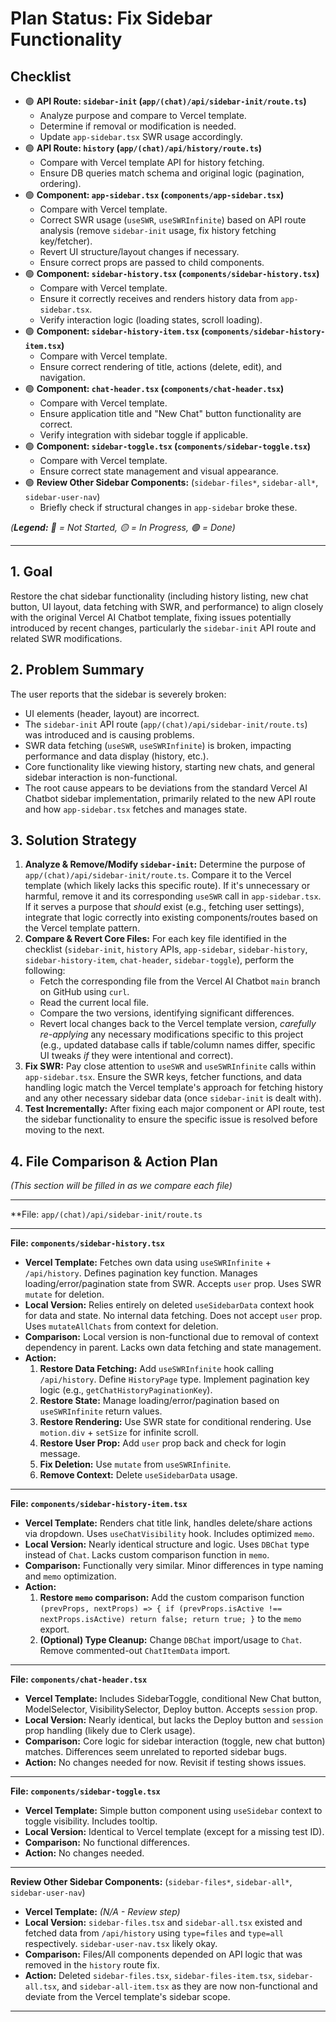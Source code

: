 # Plan Status: Fix Sidebar Functionality

## Checklist

*   🟢 **API Route: `sidebar-init` (`app/(chat)/api/sidebar-init/route.ts`)**
    *   Analyze purpose and compare to Vercel template.
    *   Determine if removal or modification is needed.
    *   Update `app-sidebar.tsx` SWR usage accordingly.
*   🟢 **API Route: `history` (`app/(chat)/api/history/route.ts`)**
    *   Compare with Vercel template API for history fetching.
    *   Ensure DB queries match schema and original logic (pagination, ordering).
*   🟢 **Component: `app-sidebar.tsx` (`components/app-sidebar.tsx`)**
    *   Compare with Vercel template.
    *   Correct SWR usage (`useSWR`, `useSWRInfinite`) based on API route analysis (remove `sidebar-init` usage, fix history fetching key/fetcher).
    *   Revert UI structure/layout changes if necessary.
    *   Ensure correct props are passed to child components.
*   🟢 **Component: `sidebar-history.tsx` (`components/sidebar-history.tsx`)**
    *   Compare with Vercel template.
    *   Ensure it correctly receives and renders history data from `app-sidebar.tsx`.
    *   Verify interaction logic (loading states, scroll loading).
*   🟢 **Component: `sidebar-history-item.tsx` (`components/sidebar-history-item.tsx`)**
    *   Compare with Vercel template.
    *   Ensure correct rendering of title, actions (delete, edit), and navigation.
*   🟢 **Component: `chat-header.tsx` (`components/chat-header.tsx`)**
    *   Compare with Vercel template.
    *   Ensure application title and "New Chat" button functionality are correct.
    *   Verify integration with sidebar toggle if applicable.
*   🟢 **Component: `sidebar-toggle.tsx` (`components/sidebar-toggle.tsx`)**
    *   Compare with Vercel template.
    *   Ensure correct state management and visual appearance.
*   🟢 **Review Other Sidebar Components:** (`sidebar-files*`, `sidebar-all*`, `sidebar-user-nav`)
    *   Briefly check if structural changes in `app-sidebar` broke these.

*(**Legend:** 🔴 = Not Started, 🟡 = In Progress, 🟢 = Done)*

---

## 1. Goal

Restore the chat sidebar functionality (including history listing, new chat button, UI layout, data fetching with SWR, and performance) to align closely with the original Vercel AI Chatbot template, fixing issues potentially introduced by recent changes, particularly the `sidebar-init` API route and related SWR modifications.

## 2. Problem Summary

The user reports that the sidebar is severely broken:
*   UI elements (header, layout) are incorrect.
*   The `sidebar-init` API route (`app/(chat)/api/sidebar-init/route.ts`) was introduced and is causing problems.
*   SWR data fetching (`useSWR`, `useSWRInfinite`) is broken, impacting performance and data display (history, etc.).
*   Core functionality like viewing history, starting new chats, and general sidebar interaction is non-functional.
*   The root cause appears to be deviations from the standard Vercel AI Chatbot sidebar implementation, primarily related to the new API route and how `app-sidebar.tsx` fetches and manages state.

## 3. Solution Strategy

1.  **Analyze & Remove/Modify `sidebar-init`:** Determine the purpose of `app/(chat)/api/sidebar-init/route.ts`. Compare it to the Vercel template (which likely lacks this specific route). If it's unnecessary or harmful, remove it and its corresponding `useSWR` call in `app-sidebar.tsx`. If it serves a purpose that *should* exist (e.g., fetching user settings), integrate that logic correctly into existing components/routes based on the Vercel template pattern.
2.  **Compare & Revert Core Files:** For each key file identified in the checklist (`sidebar-init`, `history` APIs, `app-sidebar`, `sidebar-history`, `sidebar-history-item`, `chat-header`, `sidebar-toggle`), perform the following:
    *   Fetch the corresponding file from the Vercel AI Chatbot `main` branch on GitHub using `curl`.
    *   Read the current local file.
    *   Compare the two versions, identifying significant differences.
    *   Revert local changes back to the Vercel template version, *carefully re-applying* any necessary modifications specific to this project (e.g., updated database calls if table/column names differ, specific UI tweaks *if* they were intentional and correct).
3.  **Fix SWR:** Pay close attention to `useSWR` and `useSWRInfinite` calls within `app-sidebar.tsx`. Ensure the SWR keys, fetcher functions, and data handling logic match the Vercel template's approach for fetching history and any other necessary sidebar data (once `sidebar-init` is dealt with).
4.  **Test Incrementally:** After fixing each major component or API route, test the sidebar functionality to ensure the specific issue is resolved before moving to the next.

## 4. File Comparison & Action Plan

*(This section will be filled in as we compare each file)*

---

**File: `app/(chat)/api/sidebar-init/route.ts`

---

**File: `components/sidebar-history.tsx`**

*   **Vercel Template:** Fetches own data using `useSWRInfinite` + `/api/history`. Defines pagination key function. Manages loading/error/pagination state from SWR. Accepts `user` prop. Uses SWR `mutate` for deletion.
*   **Local Version:** Relies entirely on deleted `useSidebarData` context hook for data and state. No internal data fetching. Does not accept `user` prop. Uses `mutateAllChats` from context for deletion.
*   **Comparison:** Local version is non-functional due to removal of context dependency in parent. Lacks own data fetching and state management.
*   **Action:**
    1.  **Restore Data Fetching:** Add `useSWRInfinite` hook calling `/api/history`. Define `HistoryPage` type. Implement pagination key logic (e.g., `getChatHistoryPaginationKey`).
    2.  **Restore State:** Manage loading/error/pagination based on `useSWRInfinite` return values.
    3.  **Restore Rendering:** Use SWR state for conditional rendering. Use `motion.div` + `setSize` for infinite scroll.
    4.  **Restore User Prop:** Add `user` prop back and check for login message.
    5.  **Fix Deletion:** Use `mutate` from `useSWRInfinite`.
    6.  **Remove Context:** Delete `useSidebarData` usage.

---

**File: `components/sidebar-history-item.tsx`**

*   **Vercel Template:** Renders chat title link, handles delete/share actions via dropdown. Uses `useChatVisibility` hook. Includes optimized `memo`.
*   **Local Version:** Nearly identical structure and logic. Uses `DBChat` type instead of `Chat`. Lacks custom comparison function in `memo`.
*   **Comparison:** Functionally very similar. Minor differences in type naming and `memo` optimization.
*   **Action:**
    1.  **Restore `memo` comparison:** Add the custom comparison function `(prevProps, nextProps) => { if (prevProps.isActive !== nextProps.isActive) return false; return true; }` to the `memo` export.
    2.  **(Optional) Type Cleanup:** Change `DBChat` import/usage to `Chat`. Remove commented-out `ChatItemData` import.

---

**File: `components/chat-header.tsx`**

*   **Vercel Template:** Includes SidebarToggle, conditional New Chat button, ModelSelector, VisibilitySelector, Deploy button. Accepts `session` prop.
*   **Local Version:** Nearly identical, but lacks the Deploy button and `session` prop handling (likely due to Clerk usage).
*   **Comparison:** Core logic for sidebar interaction (toggle, new chat button) matches. Differences seem unrelated to reported sidebar bugs.
*   **Action:** No changes needed for now. Revisit if testing shows issues.

---

**File: `components/sidebar-toggle.tsx`**

*   **Vercel Template:** Simple button component using `useSidebar` context to toggle visibility. Includes tooltip.
*   **Local Version:** Identical to Vercel template (except for a missing test ID).
*   **Comparison:** No functional differences.
*   **Action:** No changes needed.

---

**Review Other Sidebar Components:** (`sidebar-files*`, `sidebar-all*`, `sidebar-user-nav`)

*   **Vercel Template:** *(N/A - Review step)*
*   **Local Version:** `sidebar-files.tsx` and `sidebar-all.tsx` existed and fetched data from `/api/history` using `type=files` and `type=all` respectively. `sidebar-user-nav.tsx` likely okay.
*   **Comparison:** Files/All components depended on API logic that was removed in the `history` route fix.
*   **Action:** Deleted `sidebar-files.tsx`, `sidebar-files-item.tsx`, `sidebar-all.tsx`, and `sidebar-all-item.tsx` as they are now non-functional and deviate from the Vercel template's sidebar scope.

---